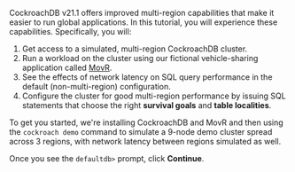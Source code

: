 CockroachDB v21.1 offers improved multi-region capabilities that make it easier to run global applications. In this tutorial, you will experience these capabilities. Specifically, you will:

1. Get access to a simulated, multi-region CockroachDB cluster.
1. Run a workload on the cluster using our fictional vehicle-sharing application called [MovR](https://www.cockroachlabs.com/docs/v21.1/movr.html).
1. See the effects of network latency on SQL query performance in the default (non-multi-region) configuration.
1. Configure the cluster for good multi-region performance by issuing SQL statements that choose the right **survival goals** and **table localities**.

To get you started, we're installing CockroachDB and MovR and then using the `cockroach demo` command to simulate a 9-node demo cluster spread across 3 regions, with network latency between regions simulated as well.

Once you see the `defaultdb>` prompt, click **Continue**.
